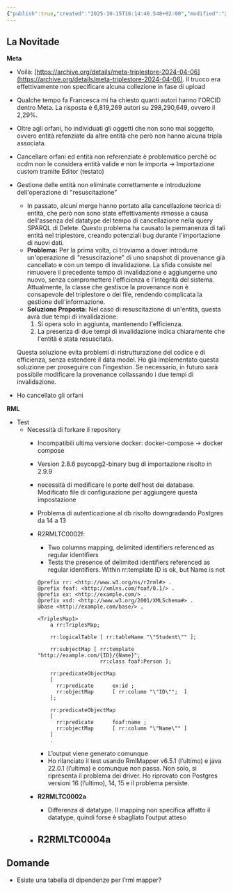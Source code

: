 ```yaml
---
{"publish":true,"created":"2025-10-15T16:14:46.548+02:00","modified":"2024-05-20T12:00:00.000+02:00","cssclasses":""}
---
```



## La Novitade

**Meta**

- Voilà: [https://archive.org/details/meta-triplestore-2024-04-06](https://archive.org/details/meta-triplestore-2024-04-06). Il trucco era effettivamente non specificare alcuna collezione in fase di upload
- Qualche tempo fa Francesca mi ha chiesto quanti autori hanno l'ORCID dentro Meta. La risposta è 6,819,269 autori su 298,290,649, ovvero il 2,29%.
- Oltre agli orfani, ho individuati gli oggetti che non sono mai soggetto, ovvero entità refenziate da altre entità che però non hanno alcuna tripla associata.
- Cancellare orfani ed entità non referenziate è problematico perchè oc ocdm non le considera entità valide e non le importa → Importazione custom tramite Editor (testato)
- Gestione delle entità non eliminate correttamente e introduzione dell'operazione di "resuscitazione”
    - In passato, alcuni merge hanno portato alla cancellazione teorica di entità, che però non sono state effettivamente rimosse a causa dell'assenza del datatype del tempo di cancellazione nella query SPARQL di Delete. Questo problema ha causato la permanenza di tali entità nel triplestore, creando potenziali bug durante l'importazione di nuovi dati.
    - **Problema:**
    Per la prima volta, ci troviamo a dover introdurre un'operazione di "resuscitazione" di uno snapshot di provenance già cancellato e con un tempo di invalidazione. La sfida consiste nel rimuovere il precedente tempo di invalidazione e aggiungerne uno nuovo, senza compromettere l'efficienza e l'integrità del sistema. Attualmente, la classe che gestisce la provenance non è consapevole del triplestore o dei file, rendendo complicata la gestione dell'informazione.
    - **Soluzione Proposta:**
    Nel caso di resuscitazione di un'entità, questa avrà due tempi di invalidazione:
        1. Si opera solo in aggiunta, mantenendo l'efficienza.
        2. La presenza di due tempi di invalidazione indica chiaramente che l'entità è stata resuscitata.
        
	Questa soluzione evita problemi di ristrutturazione del codice e di efficienza, senza estendere il data model. Ho già implementato questa soluzione per proseguire con l'ingestion. Se necessario, in futuro sarà possibile modificare la provenance collassando i due tempi di invalidazione.
        
- Ho cancellato gli orfani

**RML**

- Test
    - Necessità di forkare il repository
        - Incompatibili ultima versione docker: docker-compose → docker compose
        - Version 2.8.6  psycopg2-binary bug di importazione risolto in 2.9.9
        - necessità di modificare le porte dell’host dei database. Modificato file di configurazione per aggiungere questa impostazione
        - Problema di autenticazione al db risolto downgradando Postgres da 14 a 13
        - R2RMLTC0002f:
            - Two columns mapping, delimited identifiers referenced as regular identifiers
            - Tests the presence of delimited identifiers referenced as regular identifiers. Within rr:template ID is ok, but Name is not
            
            ```turtle
            @prefix rr: <http://www.w3.org/ns/r2rml#> .
            @prefix foaf: <http://xmlns.com/foaf/0.1/> .
            @prefix ex: <http://example.com/> .
            @prefix xsd: <http://www.w3.org/2001/XMLSchema#> .
            @base <http://example.com/base/> .
            
            <TriplesMap1>
                a rr:TriplesMap;
                
                rr:logicalTable [ rr:tableName "\"Student\"" ];
            
                rr:subjectMap [ rr:template "http://example.com/{ID}/{Name}";
                                rr:class foaf:Person ];
            
                rr:predicateObjectMap
                [ 
                  rr:predicate		ex:id ; 
                  rr:objectMap		[ rr:column "\"ID\"";  ]
                ];
            
                rr:predicateObjectMap
                [ 
                  rr:predicate		foaf:name ; 
                  rr:objectMap		[ rr:column "\"Name\"" ]
            	]
                .
            ```
            
            - L’output viene generato comunque
            - Ho rilanciato il test usando RmlMapper v6.5.1 (l’ultimo) e java 22.0.1 (l’ultima) e comunque non passa. Non solo, si ripresenta il problema dei driver. Ho riprovato con Postgres versioni 16 (l’ultimo), 14, 15 e il problema persiste.
        - **R2RMLTC0002a**
            - Differenza di datatype. Il mapping non specifica affatto il datatype, quindi forse è sbagliato l’output atteso
        - R2RMLTC0004a
            - 

## Domande

- Esiste una tabella di dipendenze per l’rml mapper?